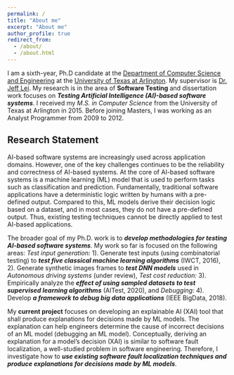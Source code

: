 ```yaml
---
permalink: /
title: "About me"
excerpt: "About me"
author_profile: true
redirect_from: 
  - /about/
  - /about.html
---
```



I am a sixth-year, Ph.D candidate at the [Department of Computer Science and Engineering](http://cse.uta.edu/) at the [University of Texas at Arlington](http://www.uta.edu/uta/). My supervisor is [Dr. Jeff Lei](https://mentis.uta.edu/explore/profile/yu-lei). My research is in the area of **Software Testing** and dissertation work focuses on ***Testing Artificial Intelligence (AI)-based software systems***. I received my *M.S. in Computer Science* from the University of Texas at Arlington in 2015. Before joining Masters, I was working as an Analyst Programmer from 2009 to 2012.

## Research Statement
  AI-based software systems are increasingly used across application domains. However, one of the key challenges continues to be the reliability and correctness of AI-based systems. At the core of AI-based software systems is a machine learning (ML) model that is used to perform tasks such as classification and prediction. Fundamentally, traditional software applications have a deterministic logic written by humans with a pre-defined output. Compared to this, ML models derive their decision logic based on a dataset, and in most cases, they do not have a pre-defined output. Thus, existing testing techniques cannot be directly applied to test AI-based applications. 
  
  The broader goal of my Ph.D. work is to ***develop methodologies for testing AI-based software systems***. My work so far is focused on the following areas: *Test input generation:* 1). Generate test inputs (using combinatorial testing) to ***test five classical machine learning algorithms*** (IWCT, 2016), 2). Generate synthetic images frames to ***test DNN models*** used in *Autonomous driving systems* (under review), *Test cost reduction:* 3). Empirically analyze the ***effect of using sampled datasets to test supervised learning algorithms*** (AITest, 2020), and *Debugging:* 4). Develop ***a framework to debug big data applications*** (IEEE BigData, 2018). 
  
  My **current project** focuses on developing an explainable AI (XAI) tool that shall produce explanations for decisions made by ML models. The explanation can help engineers determine the cause of incorrect decisions of an ML model (debugging an ML model). Conceptually, deriving an explanation for a model’s decision (XAI) is similar to software fault localization, a well-studied problem in software engineering.  Therefore, I investigate how to ***use existing software fault localization techniques and produce explanations for decisions made by ML models***.

